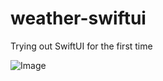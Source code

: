 # weather-swiftui

Trying out SwiftUI for the first time


![Image](https://i.imgur.com/BEkwsMo.jpg?1)
